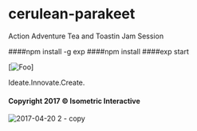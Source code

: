 # cerulean-parakeet
Action Adventure Tea and Toastin Jam Session

####npm install -g exp
####npm install
####exp start

[![Foo](https://media.giphy.com/media/17l9djcGkP5kI/giphy.gif?response_id=5924ff2e9dfe3efac597c19d)]



Ideate.Innovate.Create.

#### Copyright 2017 &copy; Isometric Interactive
![2017-04-20 2 - copy](https://cloud.githubusercontent.com/assets/22284225/26281489/6557f056-3dad-11e7-9948-0660b3654479.png)

